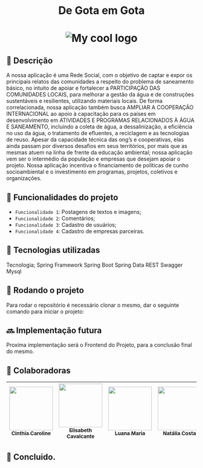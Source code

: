 <h1 align="center"> De Gota em Gota </h1>
<h1 align="center"> <img src="https://imgur.com/sxtLGTr.png" alt="My cool logo"/> </h1>


<h2>📝 Descrição</h2>
A nossa aplicação é uma Rede Social, com o objetivo de captar e expor os principais relatos das comunidades a respeito do problema de saneamento básico, no intuito de apoiar e fortalecer a PARTICIPAÇÃO DAS COMUNIDADES LOCAIS, para melhorar a gestão da água e de construções sustentáveis e resilientes, utilizando materiais locais. De forma correlacionada, nossa aplicação também busca AMPLIAR A COOPERAÇÃO INTERNACIONAL  ao apoio à capacitação para os países em desenvolvimento em ATIVIDADES E PROGRAMAS RELACIONADOS À ÁGUA E SANEAMENTO, incluindo a coleta de água, a dessalinização, a eficiência no uso da água, o tratamento de efluentes, a reciclagem e as tecnologias de reuso. Apesar da capacidade técnica das ong’s e cooperativas, elas ainda passam por diversos desafios em seus territórios, por mais que as mesmas atuem na linha de frente da educação ambiental; nossa aplicação vem ser o intermédio da população e empresas que desejam apoiar o projeto. Nossa aplicação incentiva o financiamento de políticas de cunho socioambiental e o investimento em programas, projetos, coletivos e organizações.

## :hammer: Funcionalidades do projeto

- `Funcionalidade 1`: Postagens de textos e imagens;
- `Funcionalidade 2`: Comentários;
- `Funcionalidade 3`: Cadastro de usuários;
- `Funcionalidade 4`: Cadastro de empresas parceiras.

<h2>🔧 Tecnologias utilizadas</h2>
Tecnologia;
Spring Framework
Spring Boot
Spring Data
REST
Swagger
Mysql

<h2 align>🚀 Rodando o projeto</h2>
Para rodar o repositório é necessário clonar o mesmo, dar o seguinte comando para iniciar o projeto:

<linha de comando>
  <h2>🔜 Implementação futura</h2>
Proxíma implementação será o Frontend do Projeto, para a conclusão final do mesmo.
  
<h2 >🤝 Colaboradoras</h2>

  
| [<img src="https://avatars.githubusercontent.com/u/108000976?v=4" width=115><br><sub>Cinthía Caroline</sub>](https://github.com/cinthiacash) |  [<img src="https://avatars.githubusercontent.com/u/103153685?v=4" width=115><br><sub>Elisabeth Cavalcante</sub>](https://github.com/ElisCavalcante) |  [<img src="https://avatars.githubusercontent.com/u/84357261?v=4" width=115><br><sub>Luana Maria</sub>](https://github.com/luanamarialuuz) |  [<img src="https://avatars.githubusercontent.com/u/107437584?v=4" width=115><br><sub>Natália Costa</sub>](https://github.com/nataliaccs) | [<img src="https://avatars.githubusercontent.com/u/104395080?v=4" width=115><br><sub>Rebeka Sena</sub>](https://github.com/rebekacardososena) |
| :---: | :---: | :---: | :---: | :---: |

  
  <h2>🎯 Concluido.</h2>

